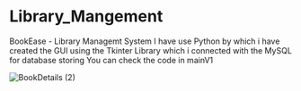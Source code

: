 # Library_Mangement
 BookEase - Library Managemt System
 I have use Python by which i have created the GUI using the Tkinter Library which i connected with the MySQL for database storing
 You can check the code in mainV1 

![BookDetails (2)](https://github.com/hemraj18/Library_Mangement/assets/129375500/f537d715-3f8e-4be0-bc44-ddbdae14925b)
